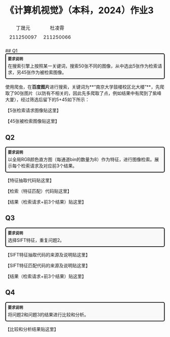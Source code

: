 # 《计算机视觉》（本科，2024）作业3

<table style="border-collapse: separate; border-spacing: 5px; border: none;">
  <tr>
    <td style="border: none; font-size: 15px;" align="center">丁晟元</td>
    <td style="border: none; font-size: 15px;" align="center">杜凌霄</td>
  </tr>
  <tr>
    <td style="border: none; font-size: 15px;" align="center">211250097</td>
    <td style="border: none; font-size: 15px;" align="center">211250066</td>
  </tr>
</table>
## Q1

<div style="border: 2px solid #000; padding: 6px; border-radius: 5px; background-color: #f9f9f9; margin-bottom: 10px;">
  <span style="font-weight: bold; font-size: 12px;">要求说明</span>
  <p style="margin: 4px 0;">在搜索引擎上按照某一关键词，搜索50张不同的图像，从中选出5张作为检索请求，另45张作为被检索图像。</p>
</div>

使用爬虫，在**百度图片**进行搜索，关键词为**“南京大学鼓楼校区北大楼”**，先爬取了90张图片（以防有不相关的，因此先多爬取了点，例如结果中有爬到了紫峰大厦），经过筛选后留下的5+45如下所示：

【5张检索请求图像贴这里】

【45张被检索图像贴这里】

## Q2

<div style="border: 2px solid #000; padding: 6px; border-radius: 5px; background-color: #f9f9f9; margin-bottom: 10px;">
  <span style="font-weight: bold; font-size: 12px;">要求说明</span>
  <p style="margin: 4px 0;">以全局RGB颜色直方图（每通道bin的数量为8）作为特征，进行图像检索。展示每个检索请求及对应前3个结果。</p>
</div>

【特征抽取代码贴这里】

【检索（特征匹配）代码贴这里】

【结果（检索请求+前3个结果）贴这里】

## Q3

<div style="border: 2px solid #000; padding: 6px; border-radius: 5px; background-color: #f9f9f9; margin-bottom: 10px;">
  <span style="font-weight: bold; font-size: 12px;">要求说明</span>
  <p style="margin: 4px 0;">选择SIFT特征，重复问题2。</p>
</div>

【SIFT特征抽取代码的来源及说明贴这里】

【SIFT特征匹配代码的来源及说明贴这里】

【结果（检索请求+前3个结果）贴这里】

## Q4

<div style="border: 2px solid #000; padding: 6px; border-radius: 5px; background-color: #f9f9f9; margin-bottom: 10px;">
  <span style="font-weight: bold; font-size: 12px;">要求说明</span>
  <p style="margin: 4px 0;">将问题2和问题3的结果进行比较和分析。</p>
</div>

【比较和分析结果贴这里】


